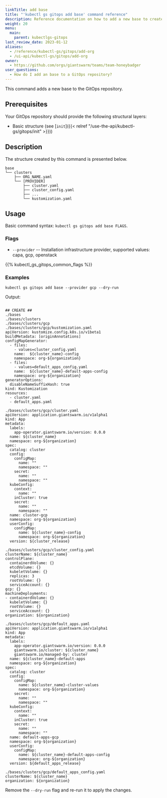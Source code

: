 ```yaml
---
linkTitle: add base
title: "'kubectl gs gitops add base' command reference"
description: Reference documentation on how to add a new base to create clusters in a GitOps repository.
weight: 20
menu:
  main:
    parent: kubectlgs-gitops
last_review_date: 2023-01-12
aliases:
  - /reference/kubectl-gs/gitops/add-org
  - /ui-api/kubectl-gs/gitops/add-org
owner:
  - https://github.com/orgs/giantswarm/teams/team-honeybadger
user_questions:
  - How do I add an base to a GitOps repository?
---
```


This command adds a new base to the GitOps repository.

## Prerequisites

Your GitOps repository should provide the following structural layers:

- Basic structure (see [`init`]({{< relref "/use-the-api/kubectl-gs/gitops/init" >}}))

## Description

The structure created by this command is presented below.

```nohighlight
base
└── clusters
    ├── ORG_NAME.yaml
    └── [PROVIDER]
        ├── cluster.yaml
        ├── cluster_config.yaml
        ├── ...
        └── kustomization.yaml
```

## Usage

Basic command syntax: `kubectl gs gitops add base FLAGS`.

### Flags

- `--provider` -- Installation infrastructure provider, supported values: capa, gcp, openstack

{{% kubectl_gs_gitops_common_flags %}}

### Examples

```nohighlight
kubectl gs gitops add base --provider gcp --dry-run
```

Output:

```nohighlight

## CREATE ##
./bases
./bases/clusters
./bases/clusters/gcp
./bases/clusters/gcp/kustomization.yaml
apiVersion: kustomize.config.k8s.io/v1beta1
buildMetadata: [originAnnotations]
configMapGenerator:
  - files:
    - values=cluster_config.yaml
    name:  ${cluster_name}-config
    namespace: org-${organization}
  - files:
    - values=default_apps_config.yaml
    name:  ${cluster_name}-default-apps-config
    namespace: org-${organization}
generatorOptions:
  disableNameSuffixHash: true
kind: Kustomization
resources:
  - cluster.yaml
  - default_apps.yaml

./bases/clusters/gcp/cluster.yaml
apiVersion: application.giantswarm.io/v1alpha1
kind: App
metadata:
  labels:
    app-operator.giantswarm.io/version: 0.0.0
  name: ${cluster_name}
  namespace: org-${organization}
spec:
  catalog: cluster
  config:
    configMap:
      name: ""
      namespace: ""
    secret:
      name: ""
      namespace: ""
  kubeConfig:
    context:
      name: ""
    inCluster: true
    secret:
      name: ""
      namespace: ""
  name: cluster-gcp
  namespace: org-${organization}
  userConfig:
    configMap:
      name: ${cluster_name}-config
      namespace: org-${organization}
  version: ${cluster_release}

./bases/clusters/gcp/cluster_config.yaml
clusterName: ${cluster_name}
controlPlane:
  containerdVolume: {}
  etcdVolume: {}
  kubeletVolume: {}
  replicas: 3
  rootVolume: {}
  serviceAccount: {}
gcp: {}
machineDeployments:
- containerdVolume: {}
  kubeletVolume: {}
  rootVolume: {}
  serviceAccount: {}
organization: ${organization}

./bases/clusters/gcp/default_apps.yaml
apiVersion: application.giantswarm.io/v1alpha1
kind: App
metadata:
  labels:
    app-operator.giantswarm.io/version: 0.0.0
    giantswarm.io/cluster: ${cluster_name}
    giantswarm.io/managed-by: cluster
  name: ${cluster_name}-default-apps
  namespace: org-${organization}
spec:
  catalog: cluster
  config:
    configMap:
      name: ${cluster_name}-cluster-values
      namespace: org-${organization}
    secret:
      name: ""
      namespace: ""
  kubeConfig:
    context:
      name: ""
    inCluster: true
    secret:
      name: ""
      namespace: ""
  name: default-apps-gcp
  namespace: org-${organization}
  userConfig:
    configMap:
      name: ${cluster_name}-default-apps-config
      namespace: org-${organization}
  version: ${default_apps_release}

./bases/clusters/gcp/default_apps_config.yaml
clusterName: ${cluster_name}
organization: ${organization}

```

Remove the `--dry-run` flag and re-run it to apply the changes.

